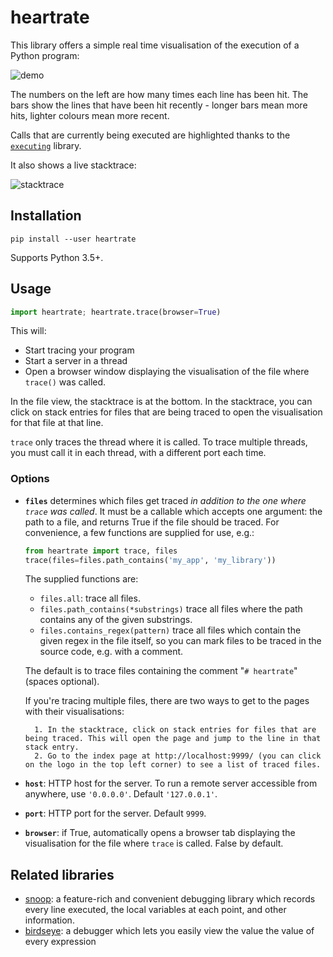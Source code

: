 # heartrate

This library offers a simple real time visualisation of the execution of a Python program:

![demo](https://media.giphy.com/media/H7wUw65MLvHLoX4sMW/giphy.gif)

The numbers on the left are how many times each line has been hit. The bars show the lines that have been hit recently - longer bars mean more hits, lighter colours mean more recent.

Calls that are currently being executed are highlighted thanks to the [`executing`](https://github.com/alexmojaki/executing) library.

It also shows a live stacktrace:

![stacktrace](https://media.giphy.com/media/VIQqY8yyjYkhNfwF29/giphy.gif)

## Installation

`pip install --user heartrate`

Supports Python 3.5+.

## Usage

```python
import heartrate; heartrate.trace(browser=True)
```

This will:

 - Start tracing your program
 - Start a server in a thread
 - Open a browser window displaying the visualisation of the file where `trace()` was called.

In the file view, the stacktrace is at the bottom. In the stacktrace, you can click on stack entries for files that are being traced to open the visualisation for that file at that line.

`trace` only traces the thread where it is called. To trace multiple threads, you must call it in each thread, with a different port each time.

### Options

- **`files`** determines which files get traced *in addition to the one where `trace` was called*. It must be a callable which accepts one argument: the path to a file, and returns True if the file should be traced. For convenience, a few functions are supplied for use, e.g.:

     ```python
    from heartrate import trace, files
    trace(files=files.path_contains('my_app', 'my_library'))
    ```
    
    The supplied functions are:
    
    - `files.all`: trace all files.
    - `files.path_contains(*substrings)` trace all files where the path contains any of the given substrings.
    - `files.contains_regex(pattern)` trace all files which contain the given regex in the file itself, so you can mark files to be traced in the source code, e.g. with a comment.
    
    The default is to trace files containing the comment "`# heartrate`" (spaces optional).
    
    If you're tracing multiple files, there are two ways to get to the pages with their visualisations:
        
        1. In the stacktrace, click on stack entries for files that are being traced. This will open the page and jump to the line in that stack entry.
        2. Go to the index page at http://localhost:9999/ (you can click on the logo in the top left corner) to see a list of traced files.

- **`host`**: HTTP host for the server. To run a remote server accessible from anywhere, use `'0.0.0.0'`. Default `'127.0.0.1'`.

- **`port`**: HTTP port for the server. Default `9999`.

- **`browser`**: if True, automatically opens a browser tab displaying the visualisation for the file where `trace` is called. False by default.

## Related libraries

- [snoop](https://github.com/alexmojaki/snoop): a feature-rich and convenient debugging library which records every line executed, the local variables at each point, and other information.
- [birdseye](https://github.com/alexmojaki/birdseye): a debugger which lets you easily view the value the value of every expression
